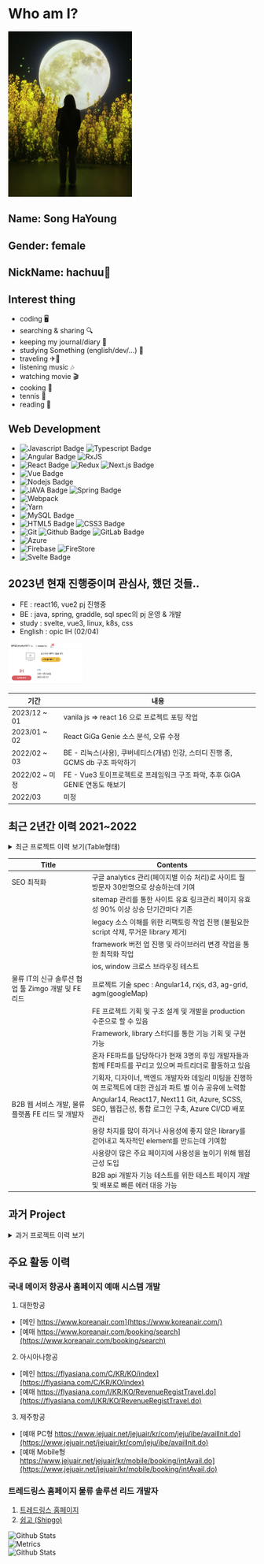 # Who am I?

<img src="https://github.com/hachuu/developGuide/blob/main/image/IMG_1792.jpg" width="50%" height="50%">

## Name: Song HaYoung

## Gender: female

## NickName: hachuu💋

## Interest thing

- coding 🖥
- searching & sharing 🔍
- keeping my journal/diary 📒
- studying Something (english/dev/...) 📝
- traveling ✈🚄
- listening music 🎶
- watching movie 🎬
- cooking 🍳
- tennis 🏸
- reading 📖


## Web Development


* ![Javascript Badge](https://img.shields.io/badge/JavaScript-F7DF1E?style=flat-square&logo=javascript&logoColor=black) ![Typescript Badge](https://img.shields.io/badge/Typescript-3178C6?style=flat-square&logo=Typescript&logoColor=black) 
* ![Angular Badge](https://img.shields.io/badge/Angular-DD0031?style=flat-square&logo=angular&logoColor=black) ![RxJS](https://img.shields.io/badge/rxjs-%23B7178C.svg?style=flat-square&logo=reactivex&logoColor=white)
* ![React Badge](https://img.shields.io/badge/React-61DAFB?style=flat-square&logo=react&logoColor=black) ![Redux](https://img.shields.io/badge/Redux-764ABC?style=flat-square&logo=redux&logoColor=black) ![Next.js Badge](https://img.shields.io/badge/Next.js-000000?style=flat-square&logo=Next.js&logoColor=white) 
* ![Vue Badge](https://img.shields.io/badge/vue.js-4FC08D?style=flat-square&logo=vue.js&logoColor=white)
* ![Nodejs Badge](https://img.shields.io/badge/Node.js-339933?style=flat-square&logo=Node.js&logoColor=black) 
* ![JAVA Badge](https://img.shields.io/badge/JAVA-007396?style=flat-square&logo=Java&logoColor=white) ![Spring Badge](https://img.shields.io/badge/Spring-6DB33F?style=flat-square&logo=spring&logoColor=white)
* ![Webpack](https://img.shields.io/badge/webpack-%238DD6F9.svg?style=flat-square&logo=webpack&logoColor=black)
* ![Yarn](https://img.shields.io/badge/yarn-%232C8EBB.svg?style=flat-square&logo=yarn&logoColor=white)
* ![MySQL Badge](https://img.shields.io/badge/MySQL-00000F?style=flat-square&logo=mysql&logoColor=white) 
* ![HTML5 Badge](https://img.shields.io/badge/html5-%23E34F26.svg?style=flat-square&logo=html5&logoColor=black) ![CSS3 Badge](https://img.shields.io/badge/CSS3-1572B6?style=flat-square&logo=CSS3&logoColor=black)
* ![Git](https://img.shields.io/badge/git-%23F05033.svg?style=flat-square&logo=git&logoColor=white) ![Github Badge](https://img.shields.io/badge/github-%23121011.svg?style=flat-square&logo=github&logoColor=white) ![GitLab Badge](https://img.shields.io/badge/GitLab-FC6D26.svg?style=flat-square&logo=gitlab&logoColor=white)
* ![Azure](https://img.shields.io/badge/azure-%230072C6.svg?style=flat-square&logo=azure-devops&logoColor=white)
* ![Firebase](https://img.shields.io/badge/firebase-FFCA28?style=flat-square&logo=firebase&logoColor=white) ![FireStore](https://img.shields.io/badge/firestore-FFCA28?style=flat-square&logo=FireStore&logoColor=white)
* ![Svelte Badge](https://img.shields.io/badge/svelte-FF3E00.svg?style=flat-square&logo=svelte&logoColor=white) 

## 2023년 현재 진행중이며 관심사, 했던 것들..
- FE : react16, vue2 pj 진행중
- BE : java, spring, graddle, sql spec의 pj 운영 & 개발
- study : svelte, vue3, linux, k8s, css
- English : opic IH (02/04)

<img src="https://github.com/hachuu/Speaking-English/raw/main/opic/%E1%84%89%E1%85%B3%E1%84%8F%E1%85%B3%E1%84%85%E1%85%B5%E1%86%AB%E1%84%89%E1%85%A3%E1%86%BA%202023-02-09%20%E1%84%8B%E1%85%A9%E1%84%92%E1%85%AE%203.09.11.png" width="30%" height="30%" style="max-width: 100%;">

| 기간              | 내용                                                         |
| ----------------- | ------------------------------------------------------------ |
| 2023/12 ~ 01 | vanila js => react 16 으로 프로젝트 포팅 작업 |
| 2023/01 ~ 02 | React GiGa Genie 소스 분석, 오류 수정 |
| 2022/02 ~ 03 | BE - 리눅스(사용), 쿠버네티스(개념) 인강, 스터디 진행 중, GCMS db 구조 파악하기 |
| 2022/02 ~ 미정 | FE - Vue3 토이프로젝트로 프레임워크 구조 파악, 추후 GiGA GENIE 연동도 해보기 |
| 2022/03 | 미정 |

## 최근 2년간 이력 2021~2022 
<details> <!--open-->
  <summary>최근 프로젝트 이력 보기(Table형태)</summary>
  <div markdown="1">
    

<table style="border: 2px;" width:100%>
<tr>
    <td rowspan="6"> SEO 최적화 </td>
  </tr>
  <tr>
    <td> 구글 analytics 관리(페이지별 이슈 처리)로 사이트 월 방문자 30만명으로 상승하는데 기여 </td>
  </tr>
  <tr>
    <td> sitemap 관리를 통한 사이트 유효 링크관리 페이지 유효성 90% 이상 상승 단기간마다 기존 </td>
  </tr>
  <tr>
    <td> legacy 소스 이해를 위한 리팩토링 작업 진행 (불필요한 script 삭제, 무거운 library 제거) </td>
  </tr>
  <tr>
    <td> framework 버전 업 진행 및 라이브러리 변경 작업을 통한 최적화 작업 </td>
  </tr>
   <tr>
    <td> ios, window 크로스 브라우징 테스트 </td>
  </tr>
 <tr>
    <td rowspan="6"> 물류 IT의 신규 솔루션 협업 툴 Zimgo 개발 및 FE 리드 </td>
  </tr>
  <tr>
    <td> 프로젝트 기술 spec : Angular14, rxjs, d3, ag-grid, agm(googleMap) </td>
  </tr>
  <tr>
    <td> FE 프로젝트 기획 및 구조 설계 및 개발을 production 수준으로 할 수 있음 </td>
  </tr>
  <tr>
    <td> Framework, library 스터디를 통한 기능 기획 및 구현 가능 </td>
  </tr>
  <tr>
    <td> 혼자 FE파트를 담당하다가 현재 3명의 후임 개발자들과 함께 FE파트를 꾸리고 있으며 파트리더로 활동하고 있음 </td>
  </tr>
   <tr>
    <td> 기획자, 디자이너, 백엔드 개발자와 데일리 미팅을 진행하여 프로젝트에 대한 관심과 파트 별 이슈 공유에 노력함 </td>
  </tr>
  <tr>
    <td rowspan="5"> B2B 웹 서비스 개발, 물류 플랫폼 FE 리드 및 개발자 </td>
  </tr>
  <tr>
    <td> Angular14, React17, Next11 Git, Azure, SCSS, SEO, 웹접근성, 통합 로그인 구축, Azure CI/CD 배포 관리 </td>
  </tr>
  <tr>
    <td> 용량 차지를 많이 하거나 사용성에 좋지 않은 library를 걷어내고 독자적인 element를 만드는데 기여함 </td>
  </tr>
  <tr>
    <td> 사용량이 많은 주요 페이지에 사용성을 높이기 위해 웹접근성 도입 </td>
  </tr>
  <tr>
    <td> B2B api 개발자 기능 테스트를 위한 테스트 페이지 개발 및 배포로 빠른 에러 대응 가능 </td>
  </tr>
</table>
  </div>
</details>

    
| Title | Contents                                                         |
| ----------------- | ------------------------------------------------------------ |
| SEO 최적화 | 구글 analytics 관리(페이지별 이슈 처리)로 사이트 월 방문자 30만명으로 상승하는데 기여 |
|  | sitemap 관리를 통한 사이트 유효 링크관리 페이지 유효성 90% 이상 상승 단기간마다 기존 |
|  | legacy 소스 이해를 위한 리팩토링 작업 진행 (불필요한 script 삭제, 무거운 library 제거) |
|  | framework 버전 업 진행 및 라이브러리 변경 작업을 통한 최적화 작업 |
|  | ios, window 크로스 브라우징 테스트 |
| 물류 IT의 신규 솔루션 협업 툴 Zimgo 개발 및 FE 리드 | 프로젝트 기술 spec : Angular14, rxjs, d3, ag-grid, agm(googleMap) |
|  | FE 프로젝트 기획 및 구조 설계 및 개발을 production 수준으로 할 수 있음 |
|  | Framework, library 스터디를 통한 기능 기획 및 구현 가능 |
|  | 혼자 FE파트를 담당하다가 현재 3명의 후임 개발자들과 함께 FE파트를 꾸리고 있으며 파트리더로 활동하고 있음 |
|  | 기획자, 디자이너, 백엔드 개발자와 데일리 미팅을 진행하여 프로젝트에 대한 관심과 파트 별 이슈 공유에 노력함 |
| B2B 웹 서비스 개발, 물류 플랫폼 FE 리드 및 개발자 | Angular14, React17, Next11 Git, Azure, SCSS, SEO, 웹접근성, 통합 로그인 구축, Azure CI/CD 배포 관리 |
|  | 용량 차지를 많이 하거나 사용성에 좋지 않은 library를 걷어내고 독자적인 element를 만드는데 기여함 |
|  | 사용량이 많은 주요 페이지에 사용성을 높이기 위해 웹접근성 도입 |
|  | B2B api 개발자 기능 테스트를 위한 테스트 페이지 개발 및 배포로 빠른 에러 대응 가능 |

## 과거 Project
<details>
  <summary>과거 프로젝트 이력 보기</summary>
  <div markdown="1">
    
| 기간              | 내용                                                         |
| ----------------- | ------------------------------------------------------------ |
| 2021/01 ~ 2022/10 | 트레드링스 Tradlinx Front-end 리드, Angular, React 웹 솔루션 개발 |
| 2019/09 ~ 2020/12 | 대한항공 온라인 개편 - Angular8 SPA, typeScript Front/End 개발,  W3C 웹접근성       |
| 2019/02 ~ 2019/09 | 제주항공 FareFamily & New Class - javascript, Front/End 개발 |
| 2018/08 ~ 2019/02 | 아시아나항공 상용 우대 프로젝트 - Spring, Maven, javascript, Java, 오라클 SQL |
| 2017/06 ~ 2018/08 | 아시아나항공 온라인 개편 - Spring, Maven, javascript, Java, 오라클 SQL |
| 2017/02 ~ 2017/06 | 아시아나항공 환불 비용절감 프로젝트 - Spring, Maven, javascript, Java, 오라클 SQL |
| 2016/11 ~ 2017/02 | 아시아나항공 모바일 사용선 개선 - Spring, Maven, javascript, Java, 오라클 SQL |
| 2016/02 ~ 2016/11 | 아시아나항공 선호좌석 유료서비스 구축 - Spring, Maven, javascript, Java, 오라클 SQL |
| 2015/06 ~ 2016/02 | 아시아나항공 미국 WCAG 장차법 구축 - Spring, Maven, javascript, Java, 오라클 SQL, 웹접근성 |
| 2015/03 ~ 2015/06 | 제주항공 중국 결제 - javascript, Java 개발                   |

  </div>
</details>

## 주요 활동 이력
### 국내 메이저 항공사 홈페이지 예매 시스템 개발
1. 대한항공
- [메인 https://www.koreanair.com](https://www.koreanair.com/)
- [예매 https://www.koreanair.com/booking/search](https://www.koreanair.com/booking/search)

2. 아시아나항공
- [메인 https://flyasiana.com/C/KR/KO/index](https://flyasiana.com/C/KR/KO/index)
- [예매 https://flyasiana.com/I/KR/KO/RevenueRegistTravel.do](https://flyasiana.com/I/KR/KO/RevenueRegistTravel.do)

3. 제주항공
- [예매 PC형 https://www.jejuair.net/jejuair/kr/com/jeju/ibe/availInit.do](https://www.jejuair.net/jejuair/kr/com/jeju/ibe/availInit.do)
- [예매 Mobile형 https://www.jejuair.net/jejuair/kr/mobile/booking/intAvail.do](https://www.jejuair.net/jejuair/kr/mobile/booking/intAvail.do)

### 트레드링스 홈페이지 물류 솔루션 리드 개발자
1. [트레드링스 홈페이지](https://www.tradlinx.com/) 
2. [쉽고 (Shipgo)](https://shipgo.tradlinx.com/)

  </div>
</details>

![Github Stats](https://github-readme-stats.vercel.app/api/top-langs?username=hachuu&layout=compact)  
![Metrics](https://metrics.lecoq.io/hachuu?template=classic&config.timezone=Asia%2FSeoul&config.animated=true)  
![Github Stats](https://github-readme-stats.vercel.app/api?username=hachuu&show_icons=true)

